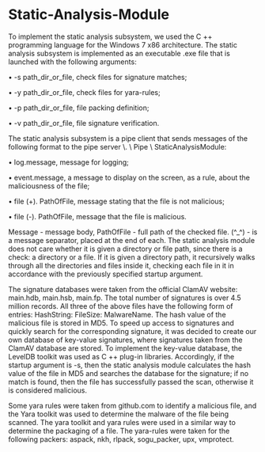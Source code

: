 # Static-Analysis-Module
To implement the static analysis subsystem, we used the C ++ programming language for the Windows 7 x86 architecture. The static analysis subsystem is implemented as an executable .exe file that is launched with the following arguments:

• -s path_dir_or_file, check files for signature matches;

• -y path_dir_or_file, check files for yara-rules;

• -p path_dir_or_file, file packing definition;

• -v path_dir_or_file, file signature verification.

The static analysis subsystem is a pipe client that sends messages of the following format to the pipe server \\. \ Pipe \ StaticAnalysisModule:

• log.message, message for logging;

• event.message, a message to display on the screen, as a rule, about the maliciousness of the file;

• file (+). PathOfFile, message stating that the file is not malicious;

• file (-). PathOfFile, message that the file is malicious.

Message - message body, PathOfFile - full path of the checked file. (^_^) - is a message separator, placed at the end of each.
The static analysis module does not care whether it is given a directory or file path, since there is a check: a directory or a file. If it is given a directory path, it recursively walks through all the directories and files inside it, checking each file in it in accordance with the previously specified startup argument.

The signature databases were taken from the official ClamAV website: main.hdb, main.hsb, main.fp. The total number of signatures is over 4.5 million records. All three of the above files have the following form of entries: HashString: FileSize: MalwareName. The hash value of the malicious file is stored in MD5. To speed up access to signatures and quickly search for the corresponding signature, it was decided to create our own database of key-value signatures, where signatures taken from the ClamAV database are stored. To implement the key-value database, the LevelDB toolkit was used as C ++ plug-in libraries. Accordingly, if the startup argument is -s, then the static analysis module calculates the hash value of the file in MD5 and searches the database for the signature; if no match is found, then the file has successfully passed the scan, otherwise it is considered malicious.

Some yara rules were taken from github.com to identify a malicious file, and the Yara toolkit was used to determine the malware of the file being scanned. The yara toolkit and yara rules were used in a similar way to determine the packaging of a file. The yara-rules were taken for the following packers: aspack, nkh, rlpack, sogu_packer, upx, vmprotect.

